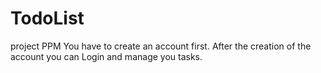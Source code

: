 # TodoList
 project PPM
You have to create an account first.
After the creation of the account you can Login and manage you tasks.